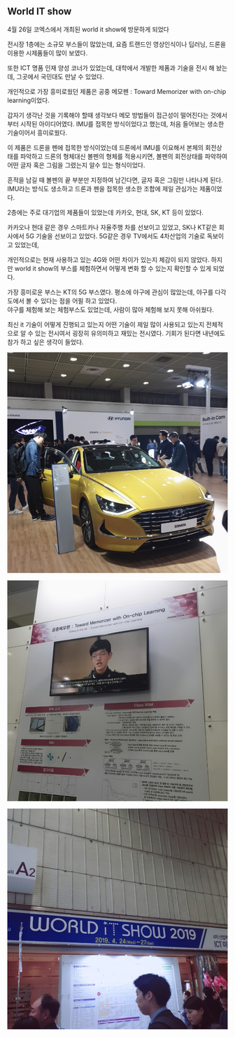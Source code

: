 ## World IT show


4월 26일 코엑스에서 개최된 world it show에 방문하게 되었다

전시장 1층에는 소규모 부스들이 많았는데, 요즘 트랜드인 영상인식이나 딥러닝, 드론을 이용한 시제품들이 많이 보였다.

또한 ICT 명품 인재 양성 코너가 있었는데, 대학에서 개발한 제품과 기술을 전시 해 놨는데, 그곳에서 국민대도 만날 수 있었다. 

개인적으로 가장 흥미로웠던 제품은 공중 메모펜 : Toward Memorizer with on-chip learning이었다. 

갑자기 생각난 것을 기록해야 할때 생각보다 메모 방법들이 접근성이 떨어진다는 것에서 부터 시작된 아이디어였다. 
IMU를 접목한 방식이었다고 했는데, 처음 들어보는 생소한 기술이어서 흥미로웠다. 


이 제품은 드론을 펜에 접목한 방식이었는데 
드론에서 IMU를 이요해서 본체의 회전상태를 파악하고 드론의 형체대신 볼펜의 형체를 적용시키면, 
볼펜의 회전상태를 파악하여 어떤 글자 혹은 그림을 그렸는지 알수 있는 형식이었다. 

흔적을 남길 때 볼펜의 끝 부분만 지정하여 남긴다면, 글자 혹은 그림만 나타나게 된다. 
IMU라는 방식도 생소하고 드론과 펜을 접목한 생소한 조합에 제일 관심가는 제품이었다.


2층에는 주로 대기업의 제품들이 있었는데 카카오, 현대, SK, KT 등이 있었다. 

카카오나 현대 같은 경우 스마트카나 자율주행 차를 선보이고 있었고, 
SK나 KT같은 회사에서 5G 기술을 선보이고 있었다. 
5G같은 경우 TV에서도 4차산업의 기술로 독보이고 있었는데, 

개인적으로는 현재 사용하고 있는 4G와 어떤 차이가 있는지 체감이 되지 않았다. 
하지만 world it show의 부스를 체험하면서 어떻게 변화 할 수 있는지 확인할 수 있게 되었다. 

가장 흥미로운 부스는 KT의 5G 부스였다. 평소에 야구에 관심이 많았는데, 야구를 다각도에서 볼 수 있다는 점을 어필 하고 있었다.  
야구를 체험해 보는 체험부스도 있었는데, 사람이 많아 체험해 보지 못해 아쉬웠다. 


최신 it 기술이 어떻게 진행되고 있는지 어떤 기술이 제일 많이 사용되고 있는지 전체적으로 알 수 있는 전시여서 굉장히 유의미하고 재밌는 전시였다. 
기회가 된다면 내년에도 참가 하고 싶은 생각이 들었다. 

![first](./img/first.jpg)

![second](./img/second.jpg)

![third](./img/third.jpg)
